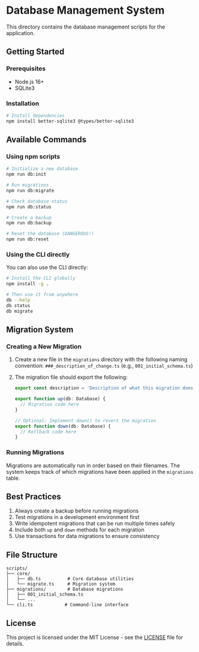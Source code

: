 # Database Management System

This directory contains the database management scripts for the application.

## Getting Started

### Prerequisites

- Node.js 16+
- SQLite3

### Installation

```bash
# Install dependencies
npm install better-sqlite3 @types/better-sqlite3
```

## Available Commands

### Using npm scripts

```bash
# Initialize a new database
npm run db:init

# Run migrations
npm run db:migrate

# Check database status
npm run db:status

# Create a backup
npm run db:backup

# Reset the database (DANGEROUS!)
npm run db:reset
```

### Using the CLI directly

You can also use the CLI directly:

```bash
# Install the CLI globally
npm install -g .

# Then use it from anywhere
db --help
db status
db migrate
```

## Migration System

### Creating a New Migration

1. Create a new file in the `migrations` directory with the following naming convention:
   `###_description_of_change.ts` (e.g., `001_initial_schema.ts`)

2. The migration file should export the following:
   ```typescript
   export const description = 'Description of what this migration does';
   
   export function up(db: Database) {
     // Migration code here
   }
   
   // Optional: Implement down() to revert the migration
   export function down(db: Database) {
     // Rollback code here
   }
   ```

### Running Migrations

Migrations are automatically run in order based on their filenames. The system keeps track of which migrations have been applied in the `migrations` table.

## Best Practices

1. Always create a backup before running migrations
2. Test migrations in a development environment first
3. Write idempotent migrations that can be run multiple times safely
4. Include both `up` and `down` methods for each migration
5. Use transactions for data migrations to ensure consistency

## File Structure

```
scripts/
├── core/
│   ├── db.ts          # Core database utilities
│   └── migrate.ts     # Migration system
├── migrations/        # Database migrations
│   ├── 001_initial_schema.ts
│   └── ...
└── cli.ts            # Command-line interface
```

## License

This project is licensed under the MIT License - see the [LICENSE](LICENSE) file for details.
